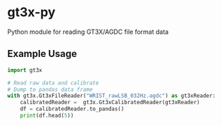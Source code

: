 # gt3x-py

Python module for reading GT3X/AGDC file format data

## Example Usage

```python
import gt3x

# Read raw data and calibrate
# Dump to pandas data frame
with gt3x.Gt3xFileReader("WRIST_rawLSB_032Hz.agdc") as gt3xReader:
    calibratedReader =  gt3x.Gt3xCalibratedReader(gt3xReader)
    df = calibratedReader.to_pandas()
    print(df.head(5))
```
